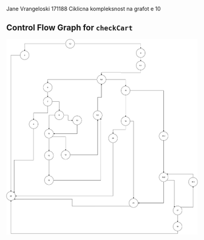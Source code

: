 Jane Vrangeloski 171188
Ciklicna kompleksnost na grafot  e 10
## Control Flow Graph for `checkCart`

![CFG Diagram](images/CFG.png)
